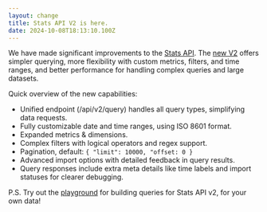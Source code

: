 ```yaml
---
layout: change
title: Stats API V2 is here.
date: 2024-10-08T18:13:10.100Z
---
```

W﻿e have made significant improvements to the [Stats API](https://plausible.io/docs/stats-api-v1). The [new V2](https://plausible.io/docs/stats-api) offers simpler querying, more flexibility with custom metrics, filters, and time ranges, and better performance for handling complex queries and large datasets.

Q﻿uick overview of the new capabilities:

* Unified endpoint (/api/v2/query) handles all query types, simplifying data requests.
* Fully customizable date and time ranges, using ISO 8601 format.
* Expanded metrics & dimensions.
* Complex filters with logical operators and regex support.
* Pagination, default: `{ "limit": 10000, "offset: 0 }`
* Advanced import options with detailed feedback in query results.
* Query responses include extra meta details like time labels and import statuses for clearer debugging.

P﻿.S. Try out the [playground](https://plausible.io/docs/stats-api-playground) for building queries for Stats API v2, for your own data!